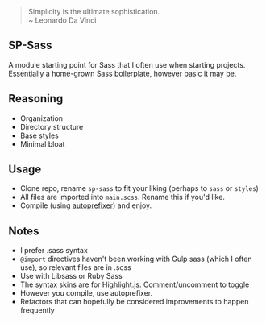 > Simplicity is the ultimate sophistication.  
> ~ Leonardo Da Vinci

## SP-Sass

A module starting point for Sass that I often use when starting projects. Essentially
a home-grown Sass boilerplate, however basic it may be. 

## Reasoning

- Organization
- Directory structure
- Base styles
- Minimal bloat

## Usage  

- Clone repo, rename `sp-sass` to fit your liking (perhaps to `sass` or `styles`)
- All files are imported into `main.scss`. Rename this if you'd like.
- Compile (using [autoprefixer](https://github.com/postcss/autoprefixer)) and enjoy.

## Notes

- I prefer .sass syntax
- `@import` directives haven't been working with Gulp sass (which I often use), so
  relevant files are in .scss
- Use with Libsass or Ruby Sass
- The syntax skins are for Highlight.js. Comment/uncomment to toggle
- However you compile, use autoprefixer.
- Refactors that can hopefully be considered improvements to happen frequently
